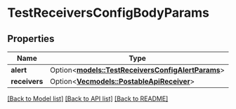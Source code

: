 # TestReceiversConfigBodyParams

## Properties

Name | Type | Description | Notes
------------ | ------------- | ------------- | -------------
**alert** | Option<[**models::TestReceiversConfigAlertParams**](TestReceiversConfigAlertParams.md)> |  | [optional]
**receivers** | Option<[**Vec<models::PostableApiReceiver>**](PostableApiReceiver.md)> |  | [optional]

[[Back to Model list]](../README.md#documentation-for-models) [[Back to API list]](../README.md#documentation-for-api-endpoints) [[Back to README]](../README.md)


